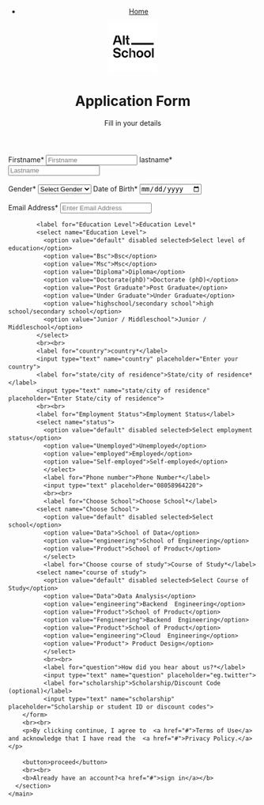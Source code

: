 <!DOCTYPE html>
<html lang="en">
  <head>
    <meta charset="UTF-8" />
    <meta name="viewport" content="width=device-width, initial-scale=1.0" />
    <title>Application</title>
  </head>
  <body>
      <header>
          <nav>
              <ul>
                  <li><a href="assignment 11.html">Home</a></li>
              </ul>
          </nav>
          <img src="altschool.png" alt="logo" width="100px">
      <p><h1>Application Form</h1>
       Fill in your details</p>
    </header>
    <main id="main">
      <section>
        <form action="assignment 11.html" method="get" aria-label="Form">
          <label for="firstname">Firstname*</label>
          <input type="text" name="firstname" placeholder="Firstname" />
          <label for="lastname">lastname*</label>
          <input type="text" name="lastname" placeholder="Lastname" />
          <br /> <br>
          <label for="Gender">Gender*</label>
            <select name="Gender" place>
              <option value="default" disabled selected>Select Gender</option>
              <option value="male">male</option>
              <option value="Female">Female</option>
            </select>
            <label for="Date of Birth">Date of Birth*</label>
            <input type="date" name="Date of Birth">
            <br><br>
            <label for="Email Address">Email Address*</label>
            <input type="email" name="Email Address" placeholder="Enter Email Address">

            <label for="Education Level">Education Level*
            <select name="Education Level">
              <option value="default" disabled selected>Select level of education</option>
              <option value="Bsc">Bsc</option>
              <option value="Msc">Msc</option>
              <option value="Diploma">Diploma</option>
              <option value="Doctorate(phD)">Doctorate (phD)</option>
              <option value="Post Graduate">Post Graduate</option>
              <option value="Under Graduate">Under Graduate</option>
              <option value="highschool/secondary school">high school/secondary school</option>
              <option value="Junior / Middleschool">Junior / Middleschool</option>
            </select>
            <br><br>
            <label for="country">country*</label>
            <input type="text" name="country" placeholder="Enter your country">
            <label for="state/city of residence">State/city of residence*</label>
            <input type="text" name="state/city of residence" placeholder="Enter State/city of residence">
            <br><br>
            <label for="Employment Status">Employment Status</label>
            <select name="status">
              <option value="default" disabled selected>Select employment status</option>
              <option value="Unemployed">Unemployed</option>
              <option value="employed">Employed</option>
              <option value="Self-employed">Self-employed</option>
              </select>
              <label for="Phone number">Phone Number*</label>
              <input type="text" placeholder="08058964220">
              <br><br>
              <label for="Choose School">Choose School*</label>
            <select name="Choose School">
              <option value="default" disabled selected>Select school</option>
              <option value="Data">School of Data</option>
              <option value="engineering">School of Engineering</option>
              <option value="Product">School of Product</option>
              </select>
              <label for="Choose course of study">Course of Study*</label>
            <select name="course of study">
              <option value="default" disabled selected>Select Course of Study</option>
              <option value="Data">Data Analysis</option>
              <option value="engineering">Backend  Engineering</option>
              <option value="Product">School of Product</option>
              <option value="Fengineering">Backend  Engineering</option>
              <option value="Product">School of Product</option>
              <option value="engineering">Cloud  Engineering</option>
              <option value="Product"> Product Design</option>
              </select>
              <br><br>
              <label for="question">How did you hear about us?*</label>
              <input type="text" name="question" placeholder="eg.twitter">
              <label for="scholarship">Scholarship/Discount Code (optional)</label>
              <input type="text" name="scholarship" placeholder="Scholarship or student ID or discount codes">
        </form>
        <br><br>
        <p>By clicking continue, I agree to  <a href="#">Terms of Use</a> and acknowledge that I have read the  <a href="#">Privacy Policy.</a></p>

        <button>proceed</button>
        <br><br>
        <b>Already have an account?<a href="#">sign in</a></b>
      </section>
    </main>
  </body>
</html>
